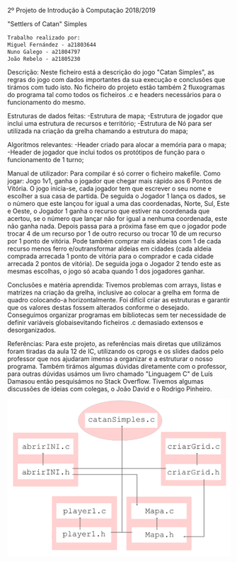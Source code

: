 2º Projeto de Introdução à Computação 2018/2019

"Settlers of Catan" Simples

	Trabalho realizado por: 
	Miguel Fernández - a21803644
	Nuno Galego - a21804797
	João Rebelo - a21805230

Descrição:
	Neste ficheiro está a descrição do jogo "Catan Simples", as regras do jogo com dados importantes da sua execução e conclusões que tirámos com tudo isto.
	No ficheiro do projeto estão também 2 fluxogramas do programa tal como todos os ficheiros .c e headers necessários para o funcionamento do mesmo.

Estruturas de dados feitas:
	-Estrutura de mapa;
	-Estrutura de jogador que inclui uma estrutura de recursos e território;
	-Estrutura de Nó para ser utilizada na criação da grelha chamando a estrutura do mapa;

Algoritmos relevantes:
	-Header criado para alocar a memória para o mapa;
	-Header de jogador que inclui todos os protótipos de função para o funcionamento de 1 turno;

Manual de utilizador:
	Para compilar é só correr o ficheiro makefile.
	Como jogar:
		Jogo 1v1, ganha o jogador que chegar mais rápido aos 6 Pontos de Vitória.
		O jogo inicia-se, cada jogador tem que escrever o seu nome e escolher a sua casa de partida. 
		De seguida o Jogador 1 lança os dados, se o número que este lançou for igual a uma das coordenadas, Norte, Sul, Este e Oeste, o Jogador 1 ganha o recurso que estiver na coordenada que acertou, se o número que lançar não for igual a nenhuma coordenada, este não ganha nada.
		Depois passa para a próxima fase em que o jogador pode trocar 4 de um recurso por 1 de outro recurso ou trocar 10 de um recurso por 1 ponto de vitória.
		Pode também comprar mais aldeias com 1 de cada recurso menos ferro e/outransformar aldeias em cidades (cada aldeia comprada arrecada 1 ponto de vitória para o comprador e cada cidade arrecada 2 pontos de vitória).
		De seguida joga o Jogador 2 tendo este as mesmas escolhas, o jogo só acaba quando 1 dos jogadores ganhar.	

Conclusões e matéria aprendida:
	Tivemos problemas com arrays, listas e matrizes na criação da grelha, inclusive ao colocar a grelha em forma de quadro colocando-a horizontalmente.
 	Foi difícil criar as estruturas e garantir que os valores destas fossem alterados conforme o desejado.
	Conseguimos organizar programas em bibliotecas sem ter necessidade de definir variáveis globaisevitando ficheiros .c demasiado extensos e desorganizados.
	

Referências: 
	Para este projeto, as referências mais diretas que utilizámos foram tiradas da aula 12 de IC, utilizando os cprogs e os slides dados pelo professor que nos ajudaram imenso a organizar e a estruturar o nosso programa.
	Também tirámos algumas dúvidas diretamente com o professor, para outras dúvidas usámos um livro chamado "Linguagem C" de Luís Damasou então pesquisámos no Stack Overflow.
	Tivemos algumas discussões de ideias com colegas, o João David e o Rodrigo Pinheiro.

	
![Fluxograma](FluxogramaBibliotecas.jpg)

